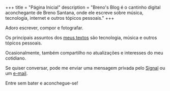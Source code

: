 +++
title = "Página Inicial"
description = "Breno's Blog é o cantinho digital aconchegante de Breno Santana, onde ele escreve sobre música, tecnologia, internet e outros tópicos pessoais."
+++

Adoro escrever, compor e fotografar.

Os principais assuntos dos [meus textos](/blog) são tecnologia, música e outros tópicos pessoais.

Ocasionalmente, também compartilho no  atualizações e interesses do meu cotidiano.

Se quiser conversar, pode me enviar uma mensagem privada pelo [Signal](https://signal.me/#eu/YGT5NxLnek0_hkaapo3XbU8iYTTscESW9n5Mka3NCJQXZ-HlkEBLXopDW_DN16Iz) ou um [e-mail](mailto:breno@coaxito.com).

Entre sem bater e aconchegue-se!
